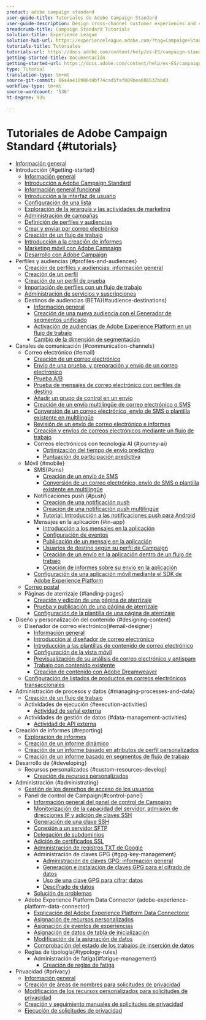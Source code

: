```yaml
---
product: adobe campaign standard
user-guide-title: Tutoriales de Adobe Campaign Standard
user-guide-description: Design cross-channel customer experiences and create an environment for visual campaign orchestration, real time interaction management, and cross channel execution.
breadcrumb-title: Campaign Standard Tutorials
solution-title: Experience League
solution-hub-url: https://experienceleague.adobe.com/?tag=Campaign+Standard#recommended/solutions/campaign
tutorials-title: Tutoriales
tutorials-url: https://docs.adobe.com/content/help/es-ES/campaign-standard-learn/tutorials/overview.html
getting-started-title: Documentación
getting-started-url: https://docs.adobe.com/content/help/es-ES/campaign-standard/using/campaign-standard-home.html
type: Tutorial
translation-type: tm+mt
source-git-commit: 06a4a418906d4bf74cad5faf809bea086537bbd3
workflow-type: tm+mt
source-wordcount: '536'
ht-degree: 93%

---
```



# Tutoriales de Adobe Campaign Standard {#tutorials}

+ [Información general](/help/overview.md)
+ Introducción {#getting-started}
   + [Información general](/help/getting-started/getting-started-overview.md)
   + [Introducción a Adobe Campaign Standard](/help/getting-started/adobe-campaign-standard-introduction.md)
   + [Información general funcional](/help/getting-started/functional-overview.md)
   + [Introducción a la interfaz de usuario](/help/getting-started/getting-started-with-the-ui.md)
   + [Configuración de una lista](/help/getting-started/configure-a-list.md)
   + [Exploración de la jerarquía y las actividades de marketing](/help/getting-started/explore-hierarchy-and-marketing-activities.md)
   + [Administración de campañas](/help/getting-started/managing-campaigns.md)
   + [Definición de perfiles y audiencias](/help/getting-started/understanding-profiles-and-audiences.md)
   + [Crear y enviar por correo electrónico](https://docs.adobe.com/content/help/en/campaign-standard-learn/tutorials/communication-channels/email/create-email-from-homepage.html)
   + [Creación de un flujo de trabajo](/help/managing-processes-and-data/create-workflow.md)
   + [Introducción a la creación de informes](/help/getting-started/reporting-with-adobe-campaign-introduction.md)
   + [Marketing móvil con Adobe Campaign](/help/getting-started/mobile-marketing-with-adobe-campaign.md)
   + [Desarrollo con Adobe Campaign](/help/getting-started/growing-with-adobe-campaign.md)
+ Perfiles y audiencias {#profiles-and-audiences}
   + [Creación de perfiles y audiencias: información general](/help/profiles-and-audiences/creating-profiles-and-audiences.md)
   + [Creación de un perfil](/help/profiles-and-audiences/creating-a-profile.md)
   + [Creación de un perfil de prueba](/help/profiles-and-audiences/test-profiles.md)
   + [Importación de perfiles con un flujo de trabajo](/help/managing-processes-and-data/importing-profiles.md)
   + [Administración de servicios y suscripciones](/help/managing-processes-and-data/services-and-subscriptions.md)
   + Destinos de audiencias (BETA){#audience-destinations}
      + [Información general](/help/profiles-and-audiences/audience-destinations/audience-destinations-overview.md)
      + [Creación de una nueva audiencia con el Generador de segmentos unificado](/help/profiles-and-audiences/audience-destinations/creating-audiences-using-segment-builder.md)
      + [Activación de audiencias de Adobe Experience Platform en un flujo de trabajo](/help/profiles-and-audiences/audience-destinations/activating-aep-audiences.md)
      + [Cambio de la dimensión de segmentación](/help/profiles-and-audiences/audience-destinations/changing-targeting-dimension.md)
+ Canales de comunicación {#communication-channels}
   + Correo electrónico {#email}
      + [Creación de un correo electrónico](/help/communication-channels/email/create-email-from-homepage.md)
      + [Envío de una prueba, y preparación y envío de un correo electrónico](/help/communication-channels/email/sending-test-preparing-sending-email.md)
      + [Prueba A/B](/help/communication-channels/email/a-b-testing.md)
      + [Prueba de mensajes de correo electrónico con perfiles de destino](/help/communication-channels/email/profile-substitution.md)
      + [Añadir un grupo de control en un envío](/help/communication-channels/email/control-groups.md)
      + [Creación de un envío multilingüe de correo electrónico o SMS](/help/communication-channels/create-multilingual-deliveries.md)
      + [Conversión de un correo electrónico, envío de SMS o plantilla existente en multilingüe](/help/communication-channels/covert-into-multilingual-deliveries.md)
      + [Revisión de un envío de correo electrónico e informes](/help/communication-channels/email/reviewing-personalized-email-delivery-and-reports.md)
      + [Creación y envíos de correos electrónicos mediante un flujo de trabajo](/help/communication-channels/email/create-and-send-emails-via-workflow.md)
      + Correos electrónicos con tecnología AI {#journey-ai}
         + [Optimización del tiempo de envío predictivo](/help/communication-channels/email/ai-powered-emails/predictive-send-time-optimization.md)
         + [Puntuación de participación predictiva](/help/communication-channels/email/ai-powered-emails/predictive-engagement-scoring.md)
   + Móvil {#mobile}
      + SMS{#sms}
         + [Creación de un envío de SMS](/help/communication-channels/mobile/sms/sms-delivery.md)
         + [Conversión de un correo electrónico, envío de SMS o plantilla existente en multilingüe](/help/communication-channels/covert-into-multilingual-deliveries.md)
      + Notificaciones push {#push}
         + [Creación de una notificación push](/help/communication-channels/mobile/push-notifications/creating-a-push-notification.md)
         + [Creación de una notificación push multilingüe](/help/communication-channels/mobile/push-notifications/creating-multilingual-push-notifications.md)
         + [Tutorial: Introducción a las notificaciones push para Android](https://docs.adobe.com/content/help/es-ES/campaign-standard-learn/getting-started-with-push-notifications-android/introduction.html)
      + Mensajes en la aplicación {#in-app}
         + [Introducción a los mensajes en la aplicación](/help/communication-channels/mobile/in-app/in-app-message-overview.md)
         + [Configuración de eventos](/help/communication-channels/mobile/in-app/configure-events.md)
         + [Publicación de un mensaje en la aplicación](/help/communication-channels/mobile/in-app/broadcast-in-app-message.md)
         + [Usuarios de destino según su perfil de Campaign](/help/communication-channels/mobile/in-app/target-users-based-on-campaign-profile.md)
         + [Creación de un envío en la aplicación dentro de un flujo de trabajo](/help/communication-channels/mobile/in-app/in-app-activity.md)
         + [Creación de informes sobre su envío en la aplicación](/help/communication-channels/mobile/in-app/in-app-reporting.md)
      + [Configuración de una aplicación móvil mediante el SDK de Adobe Experience Platform](/help/communication-channels/mobile/configure-mobile-apps-using-aep-sdk.md)
   + [Correo postal](/help/communication-channels/direct-mail/directmail.md)
   + Páginas de aterrizaje {#landing-pages}
      + [Creación y edición de una página de aterrizaje](/help/communication-channels/landing-pages/landing-page-create-and-edit.md)
      + [Prueba y publicación de una página de aterrizaje](/help/communication-channels/landing-pages/landing-page-test-and-publish.md)
      + [Configuración de la plantilla de una página de aterrizaje](/help/communication-channels/landing-pages/landing-page-configure-templates.md)
+ Diseño y personalización del contenido {#designing-content}
   + Diseñador de correo electrónico{#email-designer}
      + [Información general](/help/designing-content/email-designer/email-designer-overview.md)
      + [Introducción al diseñador de correo electrónico](/help/designing-content/email-designer/getting-started-with-the-email-designer.md)
      + [Introducción a las plantillas de contenido de correo electrónico](/help/designing-content/email-designer/email-content-templates.md)
      + [Configuración de la vista móvil](/help/designing-content/email-designer/configure-the-mobile-view.md)
      + [Previsualización de su análisis de correo electrónico y antispam](/help/designing-content/email-designer/preview-your-email.md)
      + [Trabajo con contenido existente](/help/designing-content/email-designer/working-with-existing-content.md)
      + [Creación de contenido con Adobe Dreamweaver](/help/designing-content/email-designer/dreamweaver-integration.md)
   + [Configuración de listados de productos en correos electrónicos transaccionales](/help/designing-content/product-listings-in-transactional-email.md)
+ Administración de procesos y datos {#managing-processes-and-data}
   + [Creación de un flujo de trabajo](/help/managing-processes-and-data/create-workflow.md)
   + Actividades de ejecución {#execution-activities}
      + [Actividad de señal externa](/help/managing-processes-and-data/execution-activities/external-signal-activity.md)
   + Actividades de gestión de datos {#data-management-activities}
      + [Actividad de API externa](/help/managing-processes-and-data/data-management-activities/external-api-activity.md)
+ Creación de informes {#reporting}
   + [Exploración de informes](/help/getting-started/exploring-reports.md)
   + [Creación de un informe dinámico](/help/reporting/creating-a-dynamic-report.md)
   + [Creación de un informe basado en atributos de perfil personalizados](/help/reporting/custom-profile-attributes-dynamic-reports.md)
   + [Creación de un informe basado en segmentos de flujo de trabajo](/help/reporting/report-on-workflow-segments.md)
+ Desarrollo de {#developing}
   + Recursos personalizados {#custom-resources-develop}
      + [Creación de recursos personalizados](/help/managing-processes-and-data/custom-resources/creating-custom-resources.md)
+ Administración {#administrating}
   + [Gestión de los derechos de acceso de los usuarios](/help/administrating/managing-user-access-rights.md)
   + Panel de control de Campaign{#control-panel}
      + [Información general del panel de control de Campaign](/help/administrating/control-panel/control-panel-overview.md)
      + [Monitorización de la capacidad del servidor, admisión de direcciones IP y adición de claves SSH](/help/administrating/control-panel/monitoring-server-capacity-allow-listing-adding-ssh-key.md)
      + [Generación de una clave SSH](/help/administrating/control-panel/generate-ssh-key.md)
      + [Conexión a un servidor SFTP](/help/administrating/control-panel/connect-to-sftp-server.md)
      + [Delegación de subdominios](/help/administrating/control-panel/subdomain-delegation.md)
      + [Adición de certificados SSL](/help/administrating/control-panel/adding-ssl-certificates.md)
      + [Administración de registros TXT de Google](/help/administrating/control-panel/google-txt-record-management.md)
      + Administración de claves GPG {#gpg-key-management}
         + [Administración de claves GPG: información general](/help/administrating/control-panel/gpg-key-management/gpg-key-management-overview.md)
         + [Generación e instalación de claves GPG para el cifrado de datos](/help/administrating/control-panel/gpg-key-management/generating-and-installing-gpg-keys-for-data-encryption.md)
         + [Uso de una clave GPG para cifrar datos](/help/administrating/control-panel/gpg-key-management/using-a-gpg-key-to-encrypt-data.md)
         + [Descifrado de datos](/help/administrating/control-panel/gpg-key-management/decrypting-data.md)
      + [Solución de problemas](/help/administrating/control-panel/trouble-shooting.md)
   + Adobe Experience Platform Data Connector {adobe-experience-platform-data-connector}
      + [Explicación del Adobe Experience Platform Data Connectoror](/help/administrating/adobe-experience-platform-data-connector/understanding-the-adobe-experience-platform-data-connector.md)
      + [Asignación de recursos personalizados](/help/administrating/adobe-experience-platform-data-connector/mapping-custom-resources.md)
      + [Asignación de eventos de experiencias](/help/administrating/adobe-experience-platform-data-connector/mapping-experience-events.md)
      + [Asignación de datos de tabla de inicialización](/help/administrating/adobe-experience-platform-data-connector/mapping-seed-table-data.md)
      + [Modificación de la asignación de datos](/help/administrating/adobe-experience-platform-data-connector/modifying-data-mapping.md)
      + [Comprobación del estado de los trabajos de inserción de datos](/help/administrating/adobe-experience-platform-data-connector/checking-status-of-data-ingestion-jobs.md)
   + Reglas de tipología{#typology-rules}
      + Administración de fatiga{#fatigue-management}
         + [Creación de reglas de fatiga](/help/administrating/typology-rules/fatigue-management/create-fatigue-rules.md)
+ Privacidad {#privacy}
   + [Información general](/help/privacy/privacy-overview.md)
   + [Creación de áreas de nombres para solicitudes de privacidad](/help/privacy/namespaces-for-privacy-requests.md)
   + [Modificación de los recursos personalizados para solicitudes de privacidad](/help/privacy/custom-resources-for-privacy-requests.md)
   + [Creación y seguimiento manuales de solicitudes de privacidad](/help/privacy/create-and-track-privacy-requests.md)
   + [Ejecución de solicitudes de privacidad](/help/privacy/execute-privacy-requests.md)

